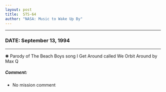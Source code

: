 ```yaml
---
layout: post
title:  STS-64
author: "NASA: Music to Wake Up By"
---
```


----
### DATE: September 13, 1994
----
✺ Parody of The Beach Boys song I Get Around called We Orbit Around by Max Q

##### Comment:
* No mission comment
